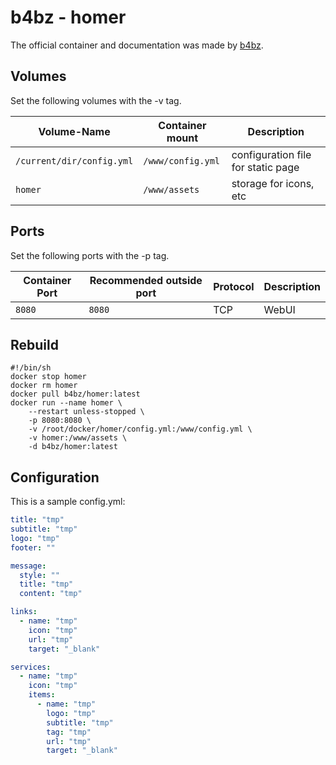 # b4bz - homer

The official container and documentation was made by [b4bz](https://hub.docker.com/r/b4bz/homer).

## Volumes

Set the following volumes with the -v tag.

| Volume-Name               | Container mount   | Description                        |
| ------------------------- | ----------------- | ---------------------------------- |
| `/current/dir/config.yml` | `/www/config.yml` | configuration file for static page |
| `homer`                   | `/www/assets`     | storage for icons, etc             |

## Ports

Set the following ports with the -p tag.

| Container Port | Recommended outside port | Protocol | Description |
| -------------- | ------------------------ | -------- | ----------- |
| `8080`         | `8080`                   | TCP      | WebUI       |

## Rebuild

```shell
#!/bin/sh
docker stop homer
docker rm homer
docker pull b4bz/homer:latest
docker run --name homer \
    --restart unless-stopped \
    -p 8080:8080 \
    -v /root/docker/homer/config.yml:/www/config.yml \
    -v homer:/www/assets \
    -d b4bz/homer:latest
```

## Configuration

This is a sample config.yml:

```yml
title: "tmp"
subtitle: "tmp"
logo: "tmp"
footer: ""

message:
  style: ""
  title: "tmp"
  content: "tmp"

links:
  - name: "tmp"
    icon: "tmp"
    url: "tmp"
    target: "_blank"

services:
  - name: "tmp"
    icon: "tmp"
    items:
      - name: "tmp"
        logo: "tmp"
        subtitle: "tmp"
        tag: "tmp"
        url: "tmp"
        target: "_blank"
```
